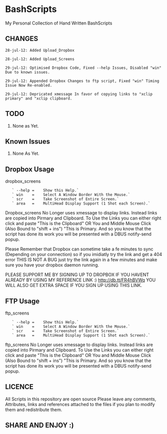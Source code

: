 BashScripts
===========

My Personal Collection of Hand Written BashScripts

CHANGES
-------

	28-jul-12: Added Upload_Dropbox

	28-jul-12: Added Upload_Screens

	29-jul-12: Optimised Dropbox Code, Fixed --help Issues, Disabled "win" Due to known issues.
	
	29-jul-12: Appended Dropbox Changes to ftp script, Fixed "win" Timing Issue Now Re-enabled.
	
	29-jul-12: Depricated xmessage In favor of copying links to "xclip primary" and "xclip clipboard.
	
TODO
----

1. None as Yet.

Known Issues
------------

1. None As Yet. 


Dropbox Usage
-------------
dropbox_screens <args>
        
       ` --help =    Show this Help.`
       ` win    =    Select A Window Border With the Mouse.`
       ` scr    =    Take Screenshot of Entire Screen.`
       ` area   =    MultiHead Display Support (1 Shot each Screen).`

Dropbox_screens No Longer uses xmessage to display links. 
Instead links are copied into Pirmary and Clipboard.
To Use the Links you can either right click and paste "This is the Clipboard" OR
You and Middle Mouse Click (Also Bound to "shift + ins") "This is Primary.
And so you know that the script has done its work you will be presented with a
DBUS notify-send popup.

Please Remember that Dropbox can sometime take a fe minutes to sync (Depending on your connection)
so if you imidiatly try the link and get a 404 error THIS IS NOT A BUG just try the link again in a few minutes
and make sure you have your dropbox daemon running.

PLEASE SUPPORT ME BY SIGNING UP TO DROPBOX IF YOU HAVENT ALREADY BY USING MY REFERENCE LINK :) http://db.tt/FR4hBVWq YOU WILL ALSO GET EXTRA SPACE IF YOU SIGN UP USING THIS LINK.

FTP Usage
---------
ftp_screens <args>
        
       ` --help =    Show this Help.`
       ` win    =    Select A Window Border With the Mouse.`
       ` scr    =    Take Screenshot of Entire Screen.`
       ` area   =    MultiHead Display Support (1 Shot each Screen).`

ftp_screens No Longer uses xmessage to display links. 
Instead links are copied into Pirmary and Clipboard.
To Use the Links you can either right click and paste "This is the Clipboard" OR
You and Middle Mouse Click (Also Bound to "shift + ins") "This is Primary.
And so you know that the script has done its work you will be presented with a
DBUS notify-send popup.

LICENCE
-------

All Scripts in this repository are open source
Please leave any comments, Attributes, links and references 
attached to the files if you plan to modify them
and redistribute them.


SHARE AND ENJOY :)
------------------
